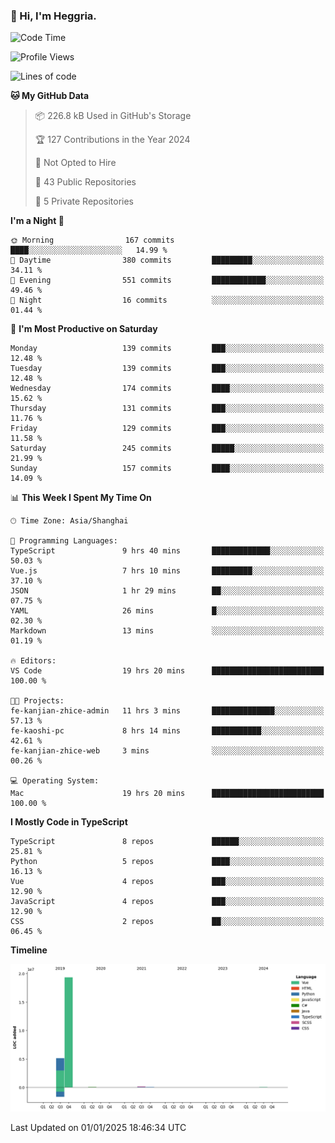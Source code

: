### 👋 Hi, I'm Heggria.

<!--START_SECTION:waka-->
![Code Time](http://img.shields.io/badge/Code%20Time-988%20hrs%2013%20mins-blue)

![Profile Views](http://img.shields.io/badge/Profile%20Views-0-blue)

![Lines of code](https://img.shields.io/badge/From%20Hello%20World%20I%27ve%20Written-24.8%20million%20lines%20of%20code-blue)

**🐱 My GitHub Data** 

> 📦 226.8 kB Used in GitHub's Storage 
 > 
> 🏆 127 Contributions in the Year 2024
 > 
> 🚫 Not Opted to Hire
 > 
> 📜 43 Public Repositories 
 > 
> 🔑 5 Private Repositories 
 > 
**I'm a Night 🦉** 

```text
🌞 Morning                167 commits         ████░░░░░░░░░░░░░░░░░░░░░   14.99 % 
🌆 Daytime                380 commits         █████████░░░░░░░░░░░░░░░░   34.11 % 
🌃 Evening                551 commits         ████████████░░░░░░░░░░░░░   49.46 % 
🌙 Night                  16 commits          ░░░░░░░░░░░░░░░░░░░░░░░░░   01.44 % 
```
📅 **I'm Most Productive on Saturday** 

```text
Monday                   139 commits         ███░░░░░░░░░░░░░░░░░░░░░░   12.48 % 
Tuesday                  139 commits         ███░░░░░░░░░░░░░░░░░░░░░░   12.48 % 
Wednesday                174 commits         ████░░░░░░░░░░░░░░░░░░░░░   15.62 % 
Thursday                 131 commits         ███░░░░░░░░░░░░░░░░░░░░░░   11.76 % 
Friday                   129 commits         ███░░░░░░░░░░░░░░░░░░░░░░   11.58 % 
Saturday                 245 commits         █████░░░░░░░░░░░░░░░░░░░░   21.99 % 
Sunday                   157 commits         ████░░░░░░░░░░░░░░░░░░░░░   14.09 % 
```


📊 **This Week I Spent My Time On** 

```text
🕑︎ Time Zone: Asia/Shanghai

💬 Programming Languages: 
TypeScript               9 hrs 40 mins       █████████████░░░░░░░░░░░░   50.03 % 
Vue.js                   7 hrs 10 mins       █████████░░░░░░░░░░░░░░░░   37.10 % 
JSON                     1 hr 29 mins        ██░░░░░░░░░░░░░░░░░░░░░░░   07.75 % 
YAML                     26 mins             █░░░░░░░░░░░░░░░░░░░░░░░░   02.30 % 
Markdown                 13 mins             ░░░░░░░░░░░░░░░░░░░░░░░░░   01.19 % 

🔥 Editors: 
VS Code                  19 hrs 20 mins      █████████████████████████   100.00 % 

🐱‍💻 Projects: 
fe-kanjian-zhice-admin   11 hrs 3 mins       ██████████████░░░░░░░░░░░   57.13 % 
fe-kaoshi-pc             8 hrs 14 mins       ███████████░░░░░░░░░░░░░░   42.61 % 
fe-kanjian-zhice-web     3 mins              ░░░░░░░░░░░░░░░░░░░░░░░░░   00.26 % 

💻 Operating System: 
Mac                      19 hrs 20 mins      █████████████████████████   100.00 % 
```

**I Mostly Code in TypeScript** 

```text
TypeScript               8 repos             ██████░░░░░░░░░░░░░░░░░░░   25.81 % 
Python                   5 repos             ████░░░░░░░░░░░░░░░░░░░░░   16.13 % 
Vue                      4 repos             ███░░░░░░░░░░░░░░░░░░░░░░   12.90 % 
JavaScript               4 repos             ███░░░░░░░░░░░░░░░░░░░░░░   12.90 % 
CSS                      2 repos             ██░░░░░░░░░░░░░░░░░░░░░░░   06.45 % 
```



**Timeline**

![Lines of Code chart](https://raw.githubusercontent.com/heggria/heggria/main/assets/bar_graph.png)


 Last Updated on 01/01/2025 18:46:34 UTC
<!--END_SECTION:waka-->
